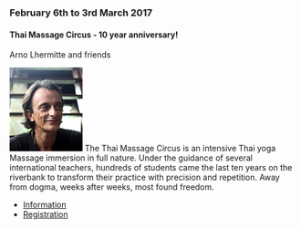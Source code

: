<div class="event" data-start="06/02/2017" data-end="03/03/2017">

### February 6th to 3rd March 2017

#### Thai Massage Circus - 10 year anniversary!

Arno Lhermitte and friends 

![arno](assets/img/teachers/arno.jpg) The Thai Massage Circus is an intensive Thai yoga Massage immersion in full nature.  Under the guidance of several international teachers, hundreds of students came the last ten years on the riverbank to transform their practice with precision and repetition. Away from dogma, weeks after weeks, most found freedom.

* [Information](mailto:arnothehermit@hotmail.com "arnothehermit@hotmail.com")
* [Registration](http://www.thaimassagecircus.com)

</div>
